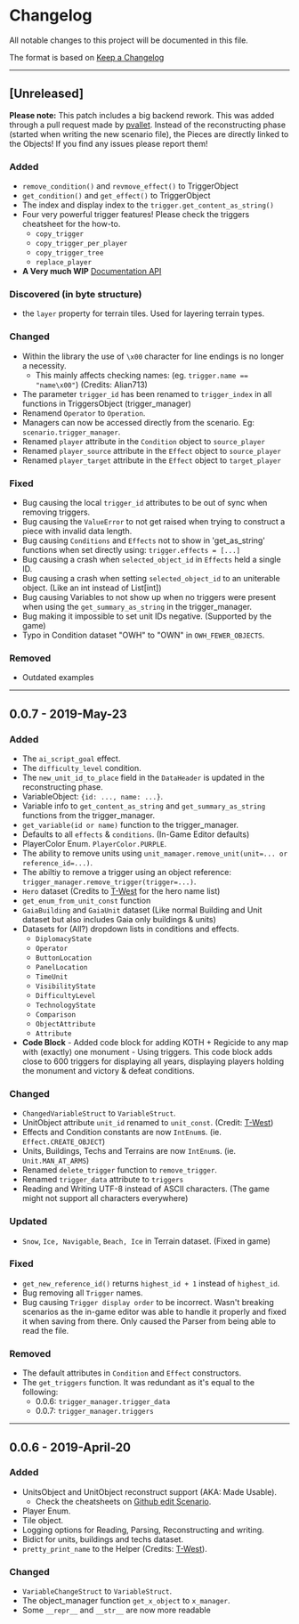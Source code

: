 # Changelog
All notable changes to this project will be documented in this file.

The format is based on [Keep a Changelog]

---

## [Unreleased]

**Please note:** This patch includes a big backend rework. This was added through a pull request made by [pvallet]. Instead of the reconstructing phase (started when writing the new scenario file), the Pieces are directly linked to the Objects! If you find any issues please report them!

[pvallet]: https://github.com/pvallet

### Added

- `remove_condition()` and `revmove_effect()` to TriggerObject
- `get_condition()` and `get_effect()` to TriggerObject
- The index and display index to the `trigger.get_content_as_string()` 
- Four very powerful trigger features! Please check the triggers cheatsheet for the how-to.
  - `copy_trigger`
  - `copy_trigger_per_player`
  - `copy_trigger_tree`
  - `replace_player`
- **A Very much WIP** [Documentation API]

[Documentation API]: https://aoe2scenarioparser.readthedocs.io/en/master/

### Discovered (in byte structure)

- the `layer` property for terrain tiles. Used for layering terrain types.

### Changed

- Within the library the use of `\x00` character for line endings is no longer a necessity. 
  - This mainly affects checking names: (eg. `trigger.name == "name\x00"`) (Credits: Alian713)
- The parameter `trigger_id` has been renamed to `trigger_index` in all functions in TriggersObject (trigger_manager)
- Renamend `Operator` to `Operation`.
- Managers can now be accessed directly from the scenario. Eg: `scenario.trigger_manager`.
- Renamed `player` attribute in the `Condition` object to `source_player`
- Renamed `player_source` attribute in the `Effect` object to `source_player`
- Renamed `player_target` attribute in the `Effect` object to `target_player`

### Fixed

- Bug causing the local `trigger_id` attributes to be out of sync when removing triggers.
- Bug causing the `ValueError` to not get raised when trying to construct a piece with invalid data length.
- Bug causing `Conditions` and `Effects` not to show in 'get_as_string' functions when set directly using: `trigger.effects = [...]`
- Bug causing a crash when `selected_object_id` in `Effects` held a single ID. 
- Bug causing a crash when setting `selected_object_id` to an uniterable object. (Like an int instead of List[int])
- Bug causing Variables to not show up when no triggers were present when using the `get_summary_as_string` in the trigger_manager.
- Bug making it impossible to set unit IDs negative. (Supported by the game)
- Typo in Condition dataset "OWH" to "OWN" in `OWH_FEWER_OBJECTS`.

### Removed

- Outdated examples

---

## 0.0.7 - 2019-May-23 
### Added

- The `ai_script_goal` effect.
- The `difficulty_level` condition.
- The `new_unit_id_to_place` field in the `DataHeader` is updated in the reconstructing phase.
- VariableObject: `{id: ..., name: ...}`.
- Variable info to `get_content_as_string` and `get_summary_as_string` functions from the trigger_manager.
- `get_variable(id or name)` function to the trigger_manager.
- Defaults to all `effects` & `conditions`. (In-Game Editor defaults)
- PlayerColor Enum. `PlayerColor.PURPLE`.
- The ability to remove units using `unit_mamager.remove_unit(unit=... or reference_id=...)`.
- The abiltiy to remove a trigger using an object reference: `trigger_manager.remove_trigger(trigger=...)`.
- `Hero` dataset (Credits to [T-West] for the hero name list)
- `get_enum_from_unit_const` function
- `GaiaBuilding` and `GaiaUnit` dataset (Like normal Building and Unit dataset but also includes Gaia only buildings & units)
- Datasets for (All?) dropdown lists in conditions and effects.
  - `DiplomacyState`
  - `Operator`
  - `ButtonLocation`
  - `PanelLocation`
  - `TimeUnit`
  - `VisibilityState`
  - `DifficultyLevel`
  - `TechnologyState`
  - `Comparison`
  - `ObjectAttribute`
  - `Attribute`
- **Code Block** - Added code block for adding KOTH + Regicide to any map with (exactly) one monument - Using triggers. This code block adds close to 600 triggers for displaying all years, displaying players holding the monument and victory & defeat conditions.

### Changed

- `ChangedVariableStruct` to `VariableStruct`.
- UnitObject attribute `unit_id` renamed to `unit_const`. (Credit: [T-West])
- Effects and Condition constants are now `IntEnum`s. (ie. `Effect.CREATE_OBJECT`)
- Units, Buildings, Techs and Terrains are now `IntEnum`s. (ie. `Unit.MAN_AT_ARMS`)
- Renamed `delete_trigger` function to `remove_trigger`.
- Renamed `trigger_data` attribute to `triggers`
- Reading and Writing UTF-8 instead of ASCII characters. (The game might not support all characters everywhere)

### Updated

- `Snow`, `Ice, Navigable`, `Beach, Ice` in Terrain dataset. (Fixed in game)

### Fixed

- `get_new_reference_id()` returns `highest_id + 1` instead of `highest_id`.
- Bug removing all `Trigger` names.
- Bug causing `Trigger display order` to be incorrect. Wasn't breaking scenarios as the in-game editor was able to handle it properly and fixed it when saving from there. Only caused the Parser from being able to read the file.

### Removed

- The default attributes in `Condition` and `Effect` constructors.
- The `get_triggers` function. It was redundant as it's equal to the following:
  - 0.0.6: `trigger_manager.trigger_data`
  - 0.0.7: `trigger_manager.triggers`

---

## 0.0.6 - 2019-April-20  
### Added

- UnitsObject and UnitObject reconstruct support (AKA: Made Usable).
  - Check the cheatsheets on [Github edit Scenario].
- Player Enum.
- Tile object.
- Logging options for Reading, Parsing, Reconstructing and writing.
- Bidict for units, buildings and techs dataset.
- `pretty_print_name` to the Helper (Credits: [T-West]).

### Changed

- `VariableChangeStruct` to `VariableStruct`.
- The object_manager function `get_x_object` to `x_manager`.
- Some `__repr__` and `__str__` are now more readable

[Keep a Changelog]:     https://keepachangelog.com/en/1.0.0/
[Github edit Scenario]: https://github.com/KSneijders/AoE2ScenarioParser#editing-a-scenario
[T-West]:               https://github.com/twestura/
